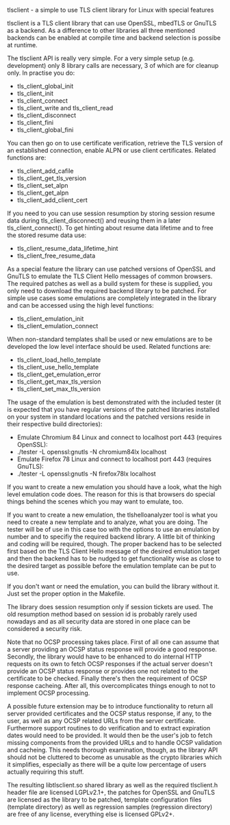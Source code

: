 tlsclient - a simple to use TLS client library for Linux with special features

tlsclient is a TLS client library that can use OpenSSL, mbedTLS or
GnuTLS as a backend. As a difference to other libraries all three
mentioned backends can be enabled at compile time and backend
selection is possibe at runtime.

The tlsclient API is really very simple. For a very simple setup
(e.g. development) only 8 library calls are necessary, 3 of which
are for cleanup only. In practise you do:

* tls\_client\_global\_init
* tls\_client\_init
* tls\_client\_connect
* tls\_client\_write and tls\_client\_read
* tls\_client\_disconnect
* tls\_client\_fini
* tls\_client\_global\_fini

You can then go on to use certificate verification, 
retrieve the TLS version of an established connection, enable ALPN
or use client certificates. Related functions are:

* tls\_client\_add\_cafile
* tls\_client\_get\_tls\_version
* tls\_client\_set\_alpn
* tls\_client\_get\_alpn
* tls\_client\_add\_client\_cert

If you need to you can use session resumption by storing
session resume data during tls\_client\_disconnect() and reusing
them in a later tls\_client\_connect(). To get hinting about
resume data lifetime and to free the stored resume data use:

* tls\_client\_resume\_data\_lifetime\_hint
* tls\_client\_free\_resume\_data

As a special feature the library can use patched versions of
OpenSSL and GnuTLS to emulate the TLS Client Hello messages
of common browsers. The required patches as well as a build
system for these is supplied, you only need to download the
required backend library to be patched. For simple use cases
some emulations are completely integrated in the library
and can be accessed using the high level functions:

* tls\_client\_emulation\_init
* tls\_client\_emulation\_connect

When non-standard templates shall be used or new emulations
are to be developed the low level interface should be used.
Related functions are:

* tls\_client\_load\_hello\_template
* tls\_client\_use\_hello\_template
* tls\_client\_get\_emulation\_error
* tls\_client\_get\_max\_tls\_version
* tls\_client\_set\_max\_tls\_version

The usage of the emulation is best demonstrated with the included tester
(it is expected that you have regular versions of the patched libraries
installed on your system in standard locations and the patched versions
reside in their respective build directories):

* Emulate Chromium 84 Linux and connect to localhost port 443 (requires OpenSSL):
* ./tester -L openssl:gnutls -N chromium84lx localhost
* Emulate Firefox 78 Linux and connect to localhost port 443 (requires GnuTLS):
* ./tester -L openssl:gnutls -N firefox78lx localhost

If you want to create a new emulation you should have a look, what the
high level emulation code does. The reason for this is that browsers do
special things behind the scenes which you may want to emulate, too.

If you want to create a new emulation, the tlshelloanalyzer tool is what
you need to create a new template and to analyze, what you are doing.
The tester will be of use in this case too with the options to use an
emulation by number and to specifiy the required backend library.
A little bit of thinking and coding will be required, though.
The proper backend has to be selected first based on the TLS Client
Hello message of the desired emulation target and then the backend
has to be nudged to get functionality wise as close to the desired
target as possible before the emulation template can be put to use.

If you don't want or need the emulation, you can build the library
without it. Just set the proper option in the Makefile.

The library does session resumption only if session tickets are used.
The old resumption method based on session id is probably rarely used
nowadays and as all security data are stored in one place can be
considered a security risk.

Note that no OCSP processing takes place. First of all one can assume
that a server providing an OCSP status response will provide a good
response. Secondly, the library would have to be enhanced to do
internal HTTP requests on its own to fetch OCSP responses if the
actual server doesn't provide an OCSP status response or provides
one not related to the certificate to be checked. Finally there's
then the requirement of OCSP response cacheing. After all, this
overcomplicates things enough to not to implement OCSP processing.

A possible future extension may be to introduce functionality to
return all server provided certificates and the OCSP status response,
if any, to the user, as well as any OCSP related URLs from the
server certificate. Furthermore support routines to do verification
and to extract expiration dates would need to be provided. It would
then be the user's job to fetch missing components from the provided
URLs and to handle OCSP validation and cacheing. This needs thorough
examination, though, as the library API should not be cluttered
to become as unusable as the crypto libraries which it simplifies,
especially as there will be a quite low percentage of users actually
requiring this stuff.

The resulting libtlsclient.so shared library as well as the
required tlsclient.h header file are licensed LGPLv2.1+,
the patches for OpenSSL and GnuTLS are licensed as the library
to be patched, template configuration files (template directory)
as well as regression samples (regression directory) are free of
any license, everything else is licensed GPLv2+.
